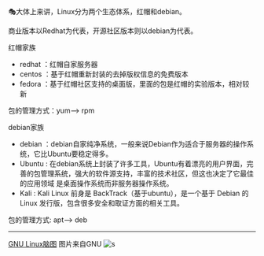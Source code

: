 🎭大体上来讲，Linux分为两个生态体系，红帽和debian。

商业版本以Redhat为代表，开源社区版本则以debian为代表。

红帽家族
- redhat ：红帽自家服务器
- centos ：基于红帽重新封装的去掉版权信息的免费版本
- fedora ：基于红帽社区支持的桌面版，里面的包是红帽的实验版本，相对较新

包的管理方式：yum--> rpm

debian家族
- debian ：debian自家纯净系统，一般来说Debian作为适合于服务器的操作系统，它比Ubuntu要稳定得多。
- Ubuntu : 在debian系统上封装了许多工具，Ubuntu有着漂亮的用户界面，完善的包管理系统，强大的软件源支持，丰富的技术社区，但这也决定了它最佳的应用领域  是桌面操作系统而非服务器操作系统。
- Kali : Kali Linux 前身是 BackTrack（基于ubuntu），是一个基于 Debian 的 Linux 发行版，包含很多安全和取证方面的相关工具。

包的管理方式: apt--> deb

--------------------

[GNU Linux脑图](https://upload.wikimedia.org/wikipedia/commons/1/1b/Linux_Distribution_Timeline.svg) 图片来自GNU
![s](https://upload.wikimedia.org/wikipedia/commons/1/1b/Linux_Distribution_Timeline.svg)
